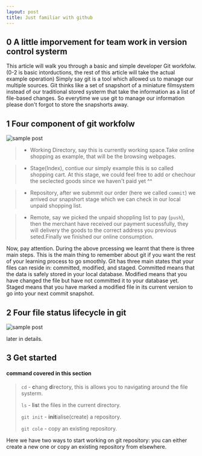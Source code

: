 ```yaml
---
layout: post
title: Just familiar with github
---
```


0 A little imporvement for team work in version control systerm
---------------------------------------------------------------

This article will walk you through a basic and simple developer Git workfolw. (0-2 is basic intorductions, the rest of this article will take the actual example operation) Simply say git is a tool which allowed us to manage our multiple sources. Git thinks like a set of snapshort of a miniature filmsystem instead of our traditional stored systerm that take the information as a list of file-based changes. So everytime we use git to manage our information please don't forgot to store the snapshorts away.

1 Four component of git workfolw
--------------------------------

![sample post]({{site.baseurl}}/images/git.png)

> * Working Directory, say this is currently working space.Take online shopping as example, that will be the browsing webpages.

> * Stage(Index), contiue our simply example this is so called shopping cart. At this stage, we could feel free to add or chechour the seclected goods since we haven't paid yet ^^ 

> * Repository, after we submmit our order (here we called `commit`) we arrived our snapshort stage which we can check in our local unpaid shopping list.

> * Remote, say  we picked the unpaid shoppling list to pay (`push`), then the merchant have received our payment sucessfully, they will delivery the goods to the correct address you previous seted.Finally we finished our online consumption.

Now, pay attention. During the above prcessing we learnt that there is three main steps. This is the main thing to remember about git if you want the rest of your learning process to go smoothly. Git has three main states that your files can reside in: committed, modified, and staged. Committed means that the data is safely stored in your local database. Modified means that you have changed the file but have not committed it to your database yet. Staged means that you have marked a modified file in its current version to go into your next commit snapshot.

2 Four file status lifecycle in git
------------------------------------

![sample post]({{site.baseurl}}/images/git.jpg)

later in details.

3 Get started
-------------

#### command covered in this section

> `cd` - **c**hang **d**irectory, this is allows you to navigating around the file systerm.
>
> `ls` - **l**i**s**t the files in the current directory.
> 
> `git init` - **init**ialise(create) a repository.
>
> `git cole` - copy an existing repository.

Here we have two ways to start working on git repository: you can either create a new one or copy an existing repository from elsewhere.

